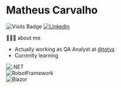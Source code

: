 # Matheus Carvalho
![Visits Badge](https://badges.pufler.dev/visits/mkarvalho/mkarvalho?style=for-the-badge&color=0070B4)
<a href="https://www.linkedin.com/in/matheuscarvalho/">![LinkedIn](https://img.shields.io/badge/linkedin-%230077B5.svg?style=for-the-badge&logo=linkedin&logoColor=white)</a>

 👨🏻‍💻 about me
- Actually working as QA Analyst at [@totvs](https://github.com/totvs)
- Currently learning 

![.NET](https://img.shields.io/static/v1?style=for-the-badge&message=.NET&color=512BD4&logo=.NET&logoColor=FFFFFF&label=)</br>
![RobotFramework](https://img.shields.io/static/v1?style=for-the-badge&message=Robot+Framework&color=FFFFFF&logo=robotframework&logoColor=000000&label=)</br>
![Blazor](https://img.shields.io/static/v1?style=for-the-badge&message=Blazor&color=512BD4&logo=Blazor&logoColor=FFFFFF&label=)</br>
